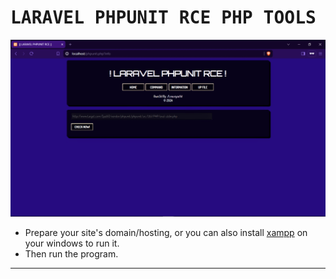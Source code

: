 <h1>
  <samp>
LARAVEL PHPUNIT RCE PHP TOOLS
  </samp>
</h1>

<center><a href="javascript:void(0)"><img alt="Preview" src="/preview/preview.png"></a></center>

* Prepare your site's domain/hosting, or you can also install <a href="https://www.apachefriends.org/download.html">xampp</a> on your windows to run it.
* Then run the program.


-----
